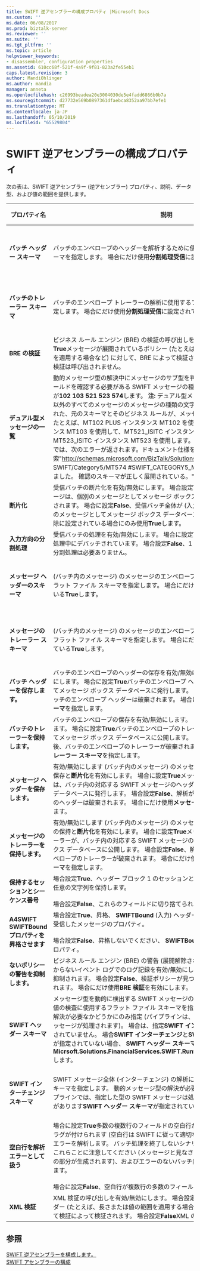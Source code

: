 ```yaml
---
title: SWIFT 逆アセンブラーの構成プロパティ |Microsoft Docs
ms.custom: ''
ms.date: 06/08/2017
ms.prod: biztalk-server
ms.reviewer: ''
ms.suite: ''
ms.tgt_pltfrm: ''
ms.topic: article
helpviewer_keywords:
- disassembler, configuration properties
ms.assetid: 610cc68f-521f-4a9f-9f81-823a2fe55eb1
caps.latest.revision: 3
author: MandiOhlinger
ms.author: mandia
manager: anneta
ms.openlocfilehash: c26993beadea20e3004030de5e4fadd6866b0b7a
ms.sourcegitcommit: d27732e569b0897361dfaebca8352aa97bb7efe1
ms.translationtype: MT
ms.contentlocale: ja-JP
ms.lasthandoff: 05/10/2019
ms.locfileid: "65529804"
---
```

# <a name="swift-disassembler-configuration-properties"></a>SWIFT 逆アセンブラーの構成プロパティ
次の表は、SWIFT 逆アセンブラー (逆アセンブラー) プロパティ、説明、データ型、および値の範囲を提供します。  


|              プロパティ名               |                                                                                                                                                                                                                                                                                                                                                                                                                                     説明                                                                                                                                                                                                                                                                                                                                                                                                                                      | データ型 |               値の範囲               |
|------------------------------------------|--------------------------------------------------------------------------------------------------------------------------------------------------------------------------------------------------------------------------------------------------------------------------------------------------------------------------------------------------------------------------------------------------------------------------------------------------------------------------------------------------------------------------------------------------------------------------------------------------------------------------------------------------------------------------------------------------------------------------------------------------------------------------------------------------------------------------------------------------------------------------------------|-----------|-----------------------------------------|
|         **バッチ ヘッダー スキーマ**          |                                                                                                                                                                                                                                                                                                                                                                         バッチのエンベロープのヘッダーを解析するために使用するフラット ファイル スキーマを指定します。 場合にだけ使用**分割処理受信**に設定されている**True**します。                                                                                                                                                                                                                                                                                                                                                                         |  String   |    None または任意の展開スキーマの名前     |
|         **バッチのトレーラー スキーマ**         |                                                                                                                                                                                                                                                                                                                                                                         バッチのエンベロープ トレーラーの解析に使用するフラット ファイル スキーマを指定します。 場合にだけ使用**分割処理受信**に設定されている**True**します。                                                                                                                                                                                                                                                                                                                                                                         |  String   |    None または任意の展開スキーマの名前     |
|            **BRE の検証**            |                                                                                                                                                                                                                                                                                                               ビジネス ルール エンジン (BRE) の検証の呼び出しを有効/無効にします。 場合設定**True**メッセージが展開されているポリシー (たとえば、SWIFT ネットワーク ルールを適用する場合など) に対して、BRE によって検証されます。 場合設定**False**BRE の検証は呼び出されません。                                                                                                                                                                                                                                                                                                               |  ブール値  |               True、False               |
|        **デュアル型メッセージの一覧**        | 動的メッセージ型の解決中にメッセージのサブ型を判別する 2 番目のヘッダー フィールドを確認する必要がある SWIFT メッセージの種類を指定します。 既定のリストが**102 103 521 523 574**します。 **注:** デュアル型メッセージの一覧から、MT574 以外のすべてのメッセージのメッセージの種類の文字列の一部またはすべてが削除された、元のスキーマとそのビジネス ルールが、メッセージの処理に使用されます。 たとえば、MT102 PLUS インスタンス MT102 を使用して、MT103PLUS インスタンス MT103 を使用して、MT521_ISITC インスタンス MT521 を使用しておよび MT523_ISITC インスタンス MT523 を使用します。 すべての MT574 インスタンスでは、次のエラーが返されます。ドキュメント仕様をメッセージの種類別の検索"<http://schemas.microsoft.com/BizTalk/Solutions/FinancialServices/> SWIFT/Category5/MT574 #SWIFT_CATEGORY5_MT574_Interchange"が失敗しました。 確認のスキーマが正しく展開されている。" |  String   | 3 桁の数字のスペース区切りのリスト |
|            **断片化**             |                                                                                                                                                                                                                                                           受信バッチの断片化を有効/無効にします。 場合設定**True**、受信のバッチ内のメッセージは、個別のメッセージとしてメッセージ ボックス データベースにパブリッシュされます。 場合に設定**False**、受信バッチ全体が (入力の正確なコピー) として 1 つのメッセージとしてメッセージ ボックス データベースに公開します。 受信バッチ解除に設定されている場合にのみ使用**True**します。                                                                                                                                                                                                                                                           |  ブール値  |               True、False               |
|          **入力方向の分割処理**          |                                                                                                                                                                                                                                                                                                                                受信バッチの処理を有効/無効にします。 場合に設定**True**、受信バッチが予想され、処理中にデバッチされています。 場合設定**False**、1 つのメッセージの予想される、分割処理は必要ありません。                                                                                                                                                                                                                                                                                                                                |  ブール値  |               True、False               |
|        **メッセージ ヘッダーのスキーマ**         |                                                                                                                                                                                                                                                                                                                                                           (バッチ内のメッセージ) のメッセージのエンベロープのヘッダーの解析に使用するフラット ファイル スキーマを指定します。 場合にだけ使用**分割処理受信**に設定されている**True**します。                                                                                                                                                                                                                                                                                                                                                           |  String   |    None または任意の展開スキーマの名前     |
|        **メッセージのトレーラー スキーマ**        |                                                                                                                                                                                                                                                                                                                                                          (バッチ内のメッセージ) のメッセージのエンベロープ トレーラーの解析に使用するフラット ファイル スキーマを指定します。 場合にだけ使用**分割処理受信**に設定されている**True**します。                                                                                                                                                                                                                                                                                                                                                           |  String   |    None または任意の展開スキーマの名前     |
|        **バッチ ヘッダーを保存します。**         |                                                                                                                                                                                                                                                                       バッチのエンベロープのヘッダーの保存を有効/無効にします。 ときに**断片化**を有効にします。 場合に設定**True**バッチのエンベロープ ヘッダーは個別のメッセージとしてメッセージ ボックス データベースに発行します。 場合設定**False**、解析後に、バッチのエンベロープ ヘッダーは破棄されます。 場合にだけ使用**バッチ ヘッダー スキーマ**を指定します。                                                                                                                                                                                                                                                                       |  ブール値  |               True、False               |
|        **バッチのトレーラーを保持します。**        |                                                                                                                                                                                                                                                                     バッチのエンベロープの保存を有効/無効にします。 トレーラとき**断片化**を有効にします。 場合に設定**True**バッチのエンベロープのトレーラーが個別のメッセージとしてメッセージ ボックス データベースに公開します。 場合設定**False**、解析が終了後、バッチのエンベロープのトレーラーが破棄されます。 場合にだけ使用**バッチ トレーラー スキーマ**を指定します。                                                                                                                                                                                                                                                                     |  ブール値  |               True、False               |
|       **メッセージ ヘッダーを保存します。**        |                                                                                                                                                                                                                               有効/無効にします (バッチ内のメッセージ) のメッセージのエンベロープ ヘッダーの保存と**断片化**を有効にします。 場合に設定**True**メッセージのエンベロープ ヘッダーは、バッチ内の対応する SWIFT メッセージのヘッダー部では、メッセージ ボックス データベースに発行します。 場合設定**False**、解析が終了後メッセージ エンベロープのヘッダーは破棄されます。 場合にだけ使用**メッセージ ヘッダー スキーマ**を指定します。                                                                                                                                                                                                                               |  ブール値  |               True、False               |
|       **メッセージのトレーラーを保持します。**       |                                                                                                                                                                                                                            有効/無効にします (バッチ内のメッセージ) のメッセージのエンベロープ トレーラーの保持と**断片化**を有効にします。 場合に設定**True**メッセージのエンベロープのトレーラーが、バッチ内の対応する SWIFT メッセージのトレーラー部のメッセージ ボックス データベースに公開します。 場合設定**False**、解析が終了後、メッセージのエンベロープのトレーラーが破棄されます。 場合にだけ使用**メッセージ トレーラー スキーマ**を指定します。                                                                                                                                                                                                                             |  ブール値  |               True、False               |
| **保持するセッションとシーケンス番号** |                                                                                                                                                                                                                                                                                                                                              場合設定**True**、ヘッダー ブロック 1 のセッションとシーケンス番号のフィールドに任意の文字列を保持します。<br /><br /> 場合設定**False**、これらのフィールドに切り捨てられたスペースを挿入します。                                                                                                                                                                                                                                                                                                                                               |  ブール値  |               True、False               |
| **A4SWIFT SWIFTBound プロパティを昇格させます**  |                                                                                                                                                                                                                                                                                                                             場合設定**True**、昇格、 **SWIFTBound** (入力) ヘッダー ブロック 2 のパイプラインで受信したメッセージのプロパティ。<br /><br /> 場合設定**False**、昇格しないでください、 **SWIFTBound**いかなる場合においてもプロパティ。                                                                                                                                                                                                                                                                                                                              |  ブール値  |               True、False               |
|   **ないポリシーの警告を抑制します。**   |                                                                                                                                                                                                                                                                                 ビジネス ルール エンジン (BRE) の警告 (展開解除された) BRE 検証ポリシーを見つからないイベント ログでのログ記録を有効/無効にします。 場合に設定**True**警告が抑制されます。 場合設定**False**、検証ポリシーが見つからないたびに、警告が記録されます。 場合にだけ使用**BRE 検証**を有効にします。                                                                                                                                                                                                                                                                                 |  ブール値  |               True、False               |
|         **SWIFT ヘッダー スキーマ**          |                                                                                                                                                                          メッセージ型を動的に検出する SWIFT メッセージのヘッダーを解析し、解析された値の検査に使用するフラット ファイル スキーマを指定します。 動的メッセージ型の解決が必要なかどうかにのみ指定 (パイプラインは、さまざまな種類の SWIFT のメッセージが処理されます)。 場合は、指定**SWIFT インターチェンジ スキーマ**が指定されていません。 場合**SWIFT インターチェンジ**と**SWIFT ヘッダー スキーマ**の両方が指定されていない場合、 **SWIFT ヘッダー スキーマ**の既定値は**Micrsoft.Solutions.FinancialServices.SWIFT.RuntimeSchemas.HeaderSchema**します。                                                                                                                                                                           |  String   |    None または任意の展開スキーマの名前     |
|       **SWIFT インターチェンジ スキーマ**       |                                                                                                                                                                                                                                                                                             SWIFT メッセージ全体 (インターチェンジ) の解析に使用するフラット ファイル スキーマを指定します。 動的メッセージ型の解決が必要ないかどうかにのみ指定 (パイプラインでは、指定した型の SWIFT メッセージは処理のみ)。 場合に指定する必要があります**SWIFT ヘッダー スキーマ**が指定されていません。                                                                                                                                                                                                                                                                                              |  String   |    None または任意の展開スキーマの名前     |
|  **空白行を解析エラーとして扱う**   |                                                                                                                                                                                        場合に設定**True**多数の複数行のフィールドの空白行が発生したときに、これらはフラグが付けられます (空白行は SWIFT に従って適切なプラクティスではありません) エラーを解析します。 バッチ処理を終了しないシナリオを分割処理のエラーを解析これらことに注意してください (メッセージと見なされるエラー メッセージ エラーの部分が生成されます)、およびエラーのないバッチ内のメッセージが適切に処理します。<br /><br /> 場合に設定**False**、空白行が複数行の多数のフィールドで許可されます。                                                                                                                                                                                        |  ブール値  |               True、False               |
|            **XML 検証**            |                                                                                                                                                                                                                                                                                                           XML 検証の呼び出しを有効/無効にします。 場合設定**True**メッセージは、XML リーダー (たとえば、長さまたは値の範囲を適用する場合など) のスキーマの制約に対して検証によって検証されます。 場合設定**False**XML の検証は呼び出されません。                                                                                                                                                                                                                                                                                                            |  ブール値  |               True、False               |

## <a name="see-also"></a>参照  
 [SWIFT 逆アセンブラーを構成します。](../../adapters-and-accelerators/accelerator-swift/configuring-the-swift-disassembler.md)   
 [SWIFT アセンブラーの構成](../../adapters-and-accelerators/accelerator-swift/configuring-the-swift-assembler.md)